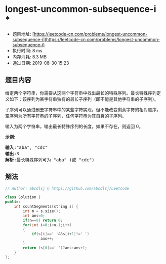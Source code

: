 # longest-uncommon-subsequence-i *
- 题目地址: [https://leetcode-cn.com/problems/longest-uncommon-subsequence-i](https://leetcode-cn.com/problems/longest-uncommon-subsequence-i)
- 执行时间: 8 ms 
- 内存消耗: 8.3 MB
- 通过日期: 2019-08-30 15:23

## 题目内容
<p>给定两个字符串，你需要从这两个字符串中找出最长的特殊序列。最长特殊序列定义如下：该序列为某字符串独有的最长子序列（即不能是其他字符串的子序列）。</p> 
<p>子序列可以通过删去字符串中的某些字符实现，但不能改变剩余字符的相对顺序。空序列为所有字符串的子序列，任何字符串为其自身的子序列。</p>

<p>输入为两个字符串，输出最长特殊序列的长度。如果不存在，则返回 0。</p>

<p><strong>示例:</strong></p>

<pre><strong>输入:</strong>"aba", "cdc"
<strong>输出:</strong>3
<strong>解析:</strong>最长特殊序列可为 "aba" (或 "cdc")
</pre>



## 解法
```cpp
// Author: abcdlsj @ https://github.com/abcdlsj/Leetcode

class Solution {
public:
    int countSegments(string s) {
        int n = s.size();
        int ans=0;
        if(n==0) return 0;
        for(int i=0;i<n-1;i++)
        {
            if(s[i]==' '&&s[i+1]!=' ')
                ans++;
        }
        return (s[0]==' ')?ans:ans+1;
    }
};

```